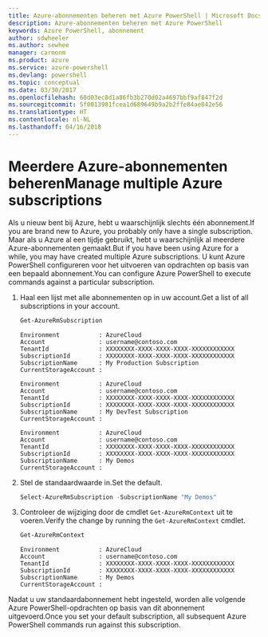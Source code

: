 ```yaml
---
title: Azure-abonnementen beheren met Azure PowerShell | Microsoft Docs
description: Azure-abonnementen beheren met Azure PowerShell
keywords: Azure PowerShell, abonnement
author: sdwheeler
ms.author: sewhee
manager: carmonm
ms.product: azure
ms.service: azure-powershell
ms.devlang: powershell
ms.topic: conceptual
ms.date: 03/30/2017
ms.openlocfilehash: 68d03ec8d1a86fb3b270d02a4697bbf9af847f2d
ms.sourcegitcommit: 5f0013981fcea1d689649b9a2b2ffe84ae842e56
ms.translationtype: HT
ms.contentlocale: nl-NL
ms.lasthandoff: 04/16/2018
---
```

# <a name="manage-multiple-azure-subscriptions"></a><span data-ttu-id="722fe-104">Meerdere Azure-abonnementen beheren</span><span class="sxs-lookup"><span data-stu-id="722fe-104">Manage multiple Azure subscriptions</span></span>

<span data-ttu-id="722fe-105">Als u nieuw bent bij Azure, hebt u waarschijnlijk slechts één abonnement.</span><span class="sxs-lookup"><span data-stu-id="722fe-105">If you are brand new to Azure, you probably only have a single subscription.</span></span> <span data-ttu-id="722fe-106">Maar als u Azure al een tijdje gebruikt, hebt u waarschijnlijk al meerdere Azure-abonnementen gemaakt.</span><span class="sxs-lookup"><span data-stu-id="722fe-106">But if you have been using Azure for a while, you may have created multiple Azure subscriptions.</span></span> <span data-ttu-id="722fe-107">U kunt Azure PowerShell configureren voor het uitvoeren van opdrachten op basis van een bepaald abonnement.</span><span class="sxs-lookup"><span data-stu-id="722fe-107">You can configure Azure PowerShell to execute commands against a particular subscription.</span></span>

1. <span data-ttu-id="722fe-108">Haal een lijst met alle abonnementen op in uw account.</span><span class="sxs-lookup"><span data-stu-id="722fe-108">Get a list of all subscriptions in your account.</span></span>

    ```powershell
    Get-AzureRmSubscription
    ```

    ```
    Environment           : AzureCloud
    Account               : username@contoso.com
    TenantId              : XXXXXXXX-XXXX-XXXX-XXXX-XXXXXXXXXXXX
    SubscriptionId        : XXXXXXXX-XXXX-XXXX-XXXX-XXXXXXXXXXXX
    SubscriptionName      : My Production Subscription
    CurrentStorageAccount :

    Environment           : AzureCloud
    Account               : username@contoso.com
    TenantId              : XXXXXXXX-XXXX-XXXX-XXXX-XXXXXXXXXXXX
    SubscriptionId        : XXXXXXXX-XXXX-XXXX-XXXX-XXXXXXXXXXXX
    SubscriptionName      : My DevTest Subscription
    CurrentStorageAccount :

    Environment           : AzureCloud
    Account               : username@contoso.com
    TenantId              : XXXXXXXX-XXXX-XXXX-XXXX-XXXXXXXXXXXX
    SubscriptionId        : XXXXXXXX-XXXX-XXXX-XXXX-XXXXXXXXXXXX
    SubscriptionName      : My Demos
    CurrentStorageAccount :
    ```

2. <span data-ttu-id="722fe-109">Stel de standaardwaarde in.</span><span class="sxs-lookup"><span data-stu-id="722fe-109">Set the default.</span></span>

    ```powershell
    Select-AzureRmSubscription -SubscriptionName "My Demos"
    ```

3. <span data-ttu-id="722fe-110">Controleer de wijziging door de cmdlet `Get-AzureRmContext` uit te voeren.</span><span class="sxs-lookup"><span data-stu-id="722fe-110">Verify the change by running the `Get-AzureRmContext` cmdlet.</span></span>

    ```powershell
    Get-AzureRmContext
    ```

    ```
    Environment           : AzureCloud
    Account               : username@contoso.com
    TenantId              : XXXXXXXX-XXXX-XXXX-XXXX-XXXXXXXXXXXX
    SubscriptionId        : XXXXXXXX-XXXX-XXXX-XXXX-XXXXXXXXXXXX
    SubscriptionName      : My Demos
    CurrentStorageAccount :
    ```

<span data-ttu-id="722fe-111">Nadat u uw standaardabonnement hebt ingesteld, worden alle volgende Azure PowerShell-opdrachten op basis van dit abonnement uitgevoerd.</span><span class="sxs-lookup"><span data-stu-id="722fe-111">Once you set your default subscription, all subsequent Azure PowerShell commands run against this subscription.</span></span>

